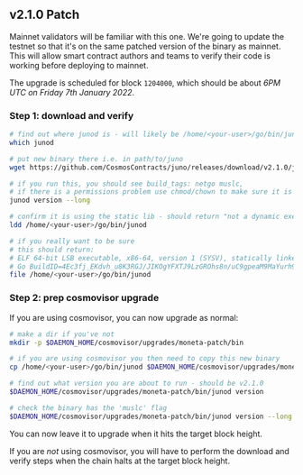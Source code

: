 ## v2.1.0 Patch

Mainnet validators will be familiar with this one. We're going to update the testnet so that it's on the same patched version of the binary as mainnet. This will allow smart contract authors and teams to verify their code is working before deploying to mainnet.

The upgrade is scheduled for block `1204000`, which should be about _6PM UTC on Friday 7th January 2022_.

### Step 1: download and verify

```sh
# find out where junod is - will likely be /home/<your-user>/go/bin/junod
which junod

# put new binary there i.e. in path/to/juno
wget https://github.com/CosmosContracts/juno/releases/download/v2.1.0/junod -O /home/<your-user>/go/bin/junod

# if you run this, you should see build_tags: netgo muslc,
# if there is a permissions problem use chmod/chown to make sure it is executable
junod version --long

# confirm it is using the static lib - should return "not a dynamic executable"
ldd /home/<your-user>/go/bin/junod

# if you really want to be sure
# this should return:
# ELF 64-bit LSB executable, x86-64, version 1 (SYSV), statically linked, 
# Go BuildID=4Ec3fj_EKdvh_u8K3RGJ/JIKOgYFXTJ9LzGROhs8n/uC9gpeaM9MaYurh9DJiN/YcvB8Jc2ivQM2zUSHMhg, stripped
file /home/<your-user>/go/bin/junod
```

### Step 2: prep cosmovisor upgrade

If you are using cosmovisor, you can now upgrade as normal:

```bash
# make a dir if you've not
mkdir -p $DAEMON_HOME/cosmovisor/upgrades/moneta-patch/bin

# if you are using cosmovisor you then need to copy this new binary
cp /home/<your-user>/go/bin/junod $DAEMON_HOME/cosmovisor/upgrades/moneta-patch/bin

# find out what version you are about to run - should be v2.1.0
$DAEMON_HOME/cosmovisor/upgrades/moneta-patch/bin/junod version

# check the binary has the 'muslc' flag
$DAEMON_HOME/cosmovisor/upgrades/moneta-patch/bin/junod version --long
```
You can now leave it to upgrade when it hits the target block height.

If you are _not_ using cosmovisor, you will have to perform the download and verify steps when the chain halts at the target block height.
